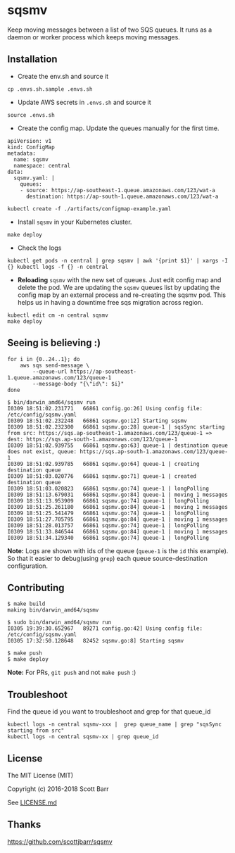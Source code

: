 # sqsmv

Keep moving messages between a list of two SQS queues. It runs as a daemon or worker process which keeps moving messages.

## Installation

- Create the env.sh and source it
```
cp .envs.sh.sample .envs.sh
```

- Update AWS secrets in `.envs.sh` and source it
```
source .envs.sh
```

- Create the config map. Update the queues manually for the first time.
```
apiVersion: v1
kind: ConfigMap
metadata:
  name: sqsmv
  namespace: central
data:
  sqsmv.yaml: |
    queues:
    - source: https://ap-southeast-1.queue.amazonaws.com/123/wat-a
      destination: https://ap-south-1.queue.amazonaws.com/123/wat-a
```
```
kubectl create -f ./artifacts/configmap-example.yaml
```

- Install `sqsmv` in your Kubernetes cluster.
```
make deploy
```

- Check the logs
```
kubectl get pods -n central | grep sqsmv | awk '{print $1}' | xargs -I {} kubectl logs -f {} -n central
```

- **Reloading** `sqsmv` with the new set of queues. Just edit config map and delete the pod. We are updating the `sqsmv` queues list by updating the config map by an external process and re-creating the sqsmv pod. This helps us in having a downtime free sqs migration across region.
```
kubectl edit cm -n central sqsmv
make deploy
```

## Seeing is believing :)
```
for i in {0..24..1}; do
    aws sqs send-message \
        --queue-url https://ap-southeast-1.queue.amazonaws.com/123/queue-1
        --message-body "{\"id\": $i}"
done
```

```
$ bin/darwin_amd64/sqsmv run
I0309 18:51:02.231771   66861 config.go:26] Using config file: /etc/config/sqsmv.yaml
I0309 18:51:02.232248   66861 sqsmv.go:12] Starting sqsmv
I0309 18:51:02.232300   66861 sqsmv.go:28] queue-1 | sqsSync starting from src: https://sqs.ap-southeast-1.amazonaws.com/123/queue-1 => dest: https://sqs.ap-south-1.amazonaws.com/123/queue-1
I0309 18:51:02.939755   66861 sqsmv.go:63] queue-1 | destination queue does not exist, queue: https://sqs.ap-south-1.amazonaws.com/123/queue-1
I0309 18:51:02.939785   66861 sqsmv.go:64] queue-1 | creating destination queue
I0309 18:51:03.020776   66861 sqsmv.go:71] queue-1 | created destination queue
I0309 18:51:03.020823   66861 sqsmv.go:74] queue-1 | longPolling
I0309 18:51:13.679031   66861 sqsmv.go:84] queue-1 | moving 1 messages
I0309 18:51:13.953909   66861 sqsmv.go:74] queue-1 | longPolling
I0309 18:51:25.261180   66861 sqsmv.go:84] queue-1 | moving 1 messages
I0309 18:51:25.541479   66861 sqsmv.go:74] queue-1 | longPolling
I0309 18:51:27.705795   66861 sqsmv.go:84] queue-1 | moving 1 messages
I0309 18:51:28.013757   66861 sqsmv.go:74] queue-1 | longPolling
I0309 18:51:33.846544   66861 sqsmv.go:84] queue-1 | moving 1 messages
I0309 18:51:34.129340   66861 sqsmv.go:74] queue-1 | longPolling
```
**Note:** Logs are shown with ids of the queue (`queue-1` is the `id` this example). So that it easier to debug(using `grep`) each queue source-destination configuration.

## Contributing
```
$ make build
making bin/darwin_amd64/sqsmv

$ sudo bin/darwin_amd64/sqsmv run
I0305 19:39:30.652967   89271 config.go:42] Using config file: /etc/config/sqsmv.yaml
I0305 17:32:50.128648   82452 sqsmv.go:8] Starting sqsmv

$ make push
$ make deploy
```
**Note:** For PRs, `git push` and not `make push` :)

## Troubleshoot

Find the queue id you want to troubleshoot and grep for that queue_id
```
kubectl logs -n central sqsmv-xxx |  grep queue_name | grep "sqsSync starting from src"
kubectl logs -n central sqsmv-xx | grep queue_id
```


## License

The MIT License (MIT)

Copyright (c) 2016-2018 Scott Barr

See [LICENSE.md](LICENSE.md)

## Thanks

https://github.com/scottjbarr/sqsmv
